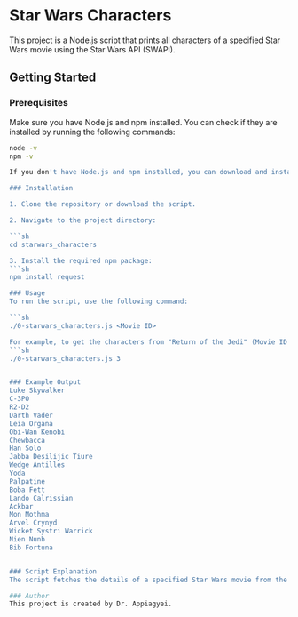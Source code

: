 # Star Wars Characters

This project is a Node.js script that prints all characters of a specified Star Wars movie using the Star Wars API (SWAPI).

## Getting Started

### Prerequisites

Make sure you have Node.js and npm installed. You can check if they are installed by running the following commands:

```sh
node -v
npm -v

If you don't have Node.js and npm installed, you can download and install them from Node.js official website.

### Installation

1. Clone the repository or download the script.

2. Navigate to the project directory:

```sh
cd starwars_characters

3. Install the required npm package:
```sh
npm install request

### Usage
To run the script, use the following command:

```sh
./0-starwars_characters.js <Movie ID>

For example, to get the characters from "Return of the Jedi" (Movie ID 3), run:
```sh
./0-starwars_characters.js 3


### Example Output
Luke Skywalker
C-3PO
R2-D2
Darth Vader
Leia Organa
Obi-Wan Kenobi
Chewbacca
Han Solo
Jabba Desilijic Tiure
Wedge Antilles
Yoda
Palpatine
Boba Fett
Lando Calrissian
Ackbar
Mon Mothma
Arvel Crynyd
Wicket Systri Warrick
Nien Nunb
Bib Fortuna


### Script Explanation
The script fetches the details of a specified Star Wars movie from the SWAPI, extracts the list of character URLs, fetches each character's details, and prints their names.

### Author
This project is created by Dr. Appiagyei.